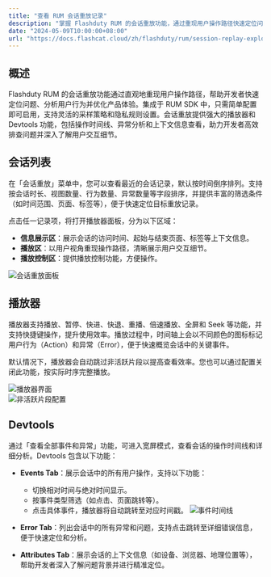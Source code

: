 ```yaml
---
title: "查看 RUM 会话重放记录"
description: "掌握 Flashduty RUM 的会话重放功能，通过重现用户操作路径快速定位问题并优化用户体验。"
date: "2024-05-09T10:00:00+08:00"
url: "https://docs.flashcat.cloud/zh/flashduty/rum/session-replay-explorer"
---
```


## 概述

Flashduty RUM 的会话重放功能通过直观地重现用户操作路径，帮助开发者快速定位问题、分析用户行为并优化产品体验。集成于 RUM SDK 中，只需简单配置即可启用，支持灵活的采样策略和隐私规则设置。会话重放提供强大的播放器和 Devtools 功能，包括操作时间线、异常分析和上下文信息查看，助力开发者高效排查问题并深入了解用户交互细节。

## 会话列表

在「会话重放」菜单中，您可以查看最近的会话记录，默认按时间倒序排列。支持按会话时长、视图数量、行为数量、异常数量等字段排序，并提供丰富的筛选条件（如时间范围、页面、标签等），便于快速定位目标重放记录。

点击任一记录项，将打开播放器面板，分为以下区域：

- **信息展示区**：展示会话的访问时间、起始与结束页面、标签等上下文信息。
- **播放区**：以用户视角重现操作路径，清晰展示用户交互细节。
- **播放控制区**：提供播放控制功能，方便操作。

![会话重放面板](https://docs-cdn.flashcat.cloud/imges/png/13483c539ec8d547556c4dd4242e5493.png)

## 播放器

播放器支持播放、暂停、快进、快退、重播、倍速播放、全屏和 Seek 等功能，并支持快捷键操作，提升使用效率。播放过程中，时间轴上会以不同颜色的图标标记用户行为（Action）和异常（Error），便于快速概览会话中的关键事件。

默认情况下，播放器会自动跳过非活跃片段以提高查看效率。您也可以通过配置关闭此功能，按实际时序完整播放。

![播放器界面](https://docs-cdn.flashcat.cloud/imges/png/67611da3c5ac364f026ee9da9ce55212.png)  
![非活跃片段配置](https://docs-cdn.flashcat.cloud/imges/png/02db89ad438312f34fbfcc95e0aa5916.png)

## Devtools

通过「查看全部事件和异常」功能，可进入宽屏模式，查看会话的操作时间线和详细分析。Devtools 包含以下功能：

- **Events Tab**：展示会话中的所有用户操作，支持以下功能：

  - 切换相对时间与绝对时间显示。
  - 按事件类型筛选（如点击、页面跳转等）。
  - 点击具体事件，播放器将自动跳转至对应时间戳。
    ![事件时间线](https://docs-cdn.flashcat.cloud/imges/png/ac51a75dca75c31b31a21dfa82dd1ac1.png)

- **Error Tab**：列出会话中的所有异常和问题，支持点击跳转至详细错误信息，便于快速定位和分析。

- **Attributes Tab**：展示会话的上下文信息（如设备、浏览器、地理位置等），帮助开发者深入了解问题背景并进行精准定位。
